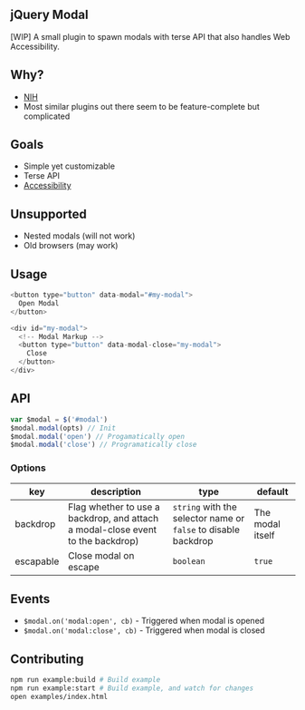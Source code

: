 ## jQuery Modal
[WIP] A small plugin to spawn modals with terse API that also handles Web Accessibility.

## Why?
- [NIH](https://en.wikipedia.org/wiki/Not_invented_here)
- Most similar plugins out there seem to be feature-complete but complicated

## Goals
- Simple yet customizable
- Terse API
- [Accessibility](https://gist.github.com/ryanflorence/fd7e987c832cc4efaa56)

## Unsupported
- Nested modals (will not work)
- Old browsers (may work)

## Usage
```js
<button type="button" data-modal="#my-modal">
  Open Modal
</button>

<div id="my-modal">
  <!-- Modal Markup -->
  <button type="button" data-modal-close="my-modal">
  	Close
  </button>
</div>
```

## API
```js
var $modal = $('#modal')
$modal.modal(opts) // Init
$modal.modal('open') // Progamatically open
$modal.modal('close') // Programatically close
```

### Options
| key | description | type | default |
|-----|-------------|------|---------|
|backdrop|Flag whether to use a backdrop, and attach a modal-close event to the backdrop)|`string` with the selector name or `false` to disable backdrop|The modal itself|
|escapable|Close modal on escape|`boolean`|`true`|

## Events
- `$modal.on('modal:open', cb)` - Triggered when modal is opened
- `$modal.on('modal:close', cb)` - Triggered when modal is closed

## Contributing
```bash
npm run example:build # Build example
npm run example:start # Build example, and watch for changes
open examples/index.html
```